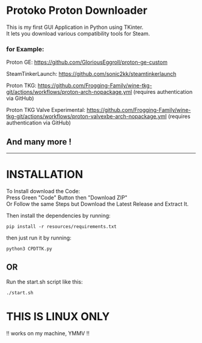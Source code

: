 # Protoko Proton Downloader
This is my first GUI Application in Python using TKinter.  
It lets you download various compatibility tools for Steam.  
### for Example:  

Proton GE: https://github.com/GloriousEggroll/proton-ge-custom  

SteamTinkerLaunch: https://github.com/sonic2kk/steamtinkerlaunch  

Proton TKG: https://github.com/Frogging-Family/wine-tkg-git/actions/workflows/proton-arch-nopackage.yml (requires authentication via GitHub)  

Proton TKG Valve Experimental: https://github.com/Frogging-Family/wine-tkg-git/actions/workflows/proton-valvexbe-arch-nopackage.yml (requires authentication via GitHub)

## And many more !

________________________________________________________________________________________________________________________________________________________________________

# INSTALLATION
To Install download the Code:  
Press Green "Code" Button then "Download ZIP"  
Or Follow the same Steps but Download the Latest Release and Extract It.  
  
Then install the dependencies by running:
```console
pip install -r resources/requirements.txt
```  
then just run it by running:
```console
python3 CPDTTK.py
```
## OR
Run the start.sh script like this:
```console
./start.sh
```
# THIS IS LINUX ONLY  
!! works on my machine, YMMV !!

